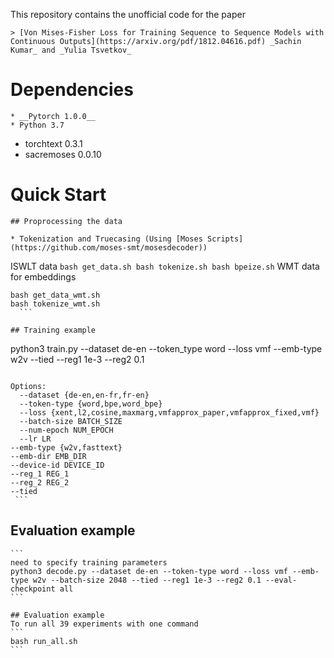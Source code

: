 This repository contains the unofficial code for the paper
	
	> [Von Mises-Fisher Loss for Training Sequence to Sequence Models with Continuous Outputs](https://arxiv.org/pdf/1812.04616.pdf) _Sachin Kumar_ and _Yulia Tsvetkov_
  
  # Dependencies
	
	* __Pytorch 1.0.0__
	* Python 3.7
  * torchtext 0.3.1
  * sacremoses 0.0.10
  
  
  # Quick Start
	
	## Proprocessing the data
	
	* Tokenization and Truecasing (Using [Moses Scripts](https://github.com/moses-smt/mosesdecoder))
	
  ISWLT data
	```
  bash get_data.sh
  bash tokenize.sh
  bash bpeize.sh
	```
  WMT data for embeddings
  ```
  bash get_data_wmt.sh
  bash tokenize_wmt.sh
	```
  
  ## Training example
  ```
  python3 train.py --dataset de-en --token_type word --loss vmf --emb-type w2v --tied --reg1 1e-3 --reg2 0.1
  ```
  
  ```
	Options:
	  --dataset {de-en,en-fr,fr-en}
	  --token-type {word,bpe,word_bpe}
	  --loss {xent,l2,cosine,maxmarg,vmfapprox_paper,vmfapprox_fixed,vmf}
	  --batch-size BATCH_SIZE
	  --num-epoch NUM_EPOCH
	  --lr LR
    --emb-type {w2v,fasttext}
    --emb-dir EMB_DIR
    --device-id DEVICE_ID
    --reg_1 REG_1
    --reg_2 REG_2
    --tied
	 ```
   
   ## Evaluation example
    ```
    need to specify training parameters
    python3 decode.py --dataset de-en --token-type word --loss vmf --emb-type w2v --batch-size 2048 --tied --reg1 1e-3 --reg2 0.1 --eval-checkpoint all 
    ```
    
    ## Evaluation example
    To run all 39 experiments with one command
    ```
    bash run_all.sh
    ```
